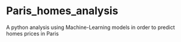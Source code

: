 # Paris_homes_analysis
A python analysis using Machine-Learning models in order to predict homes prices in Paris
